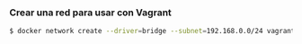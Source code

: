 ### Crear una red para usar con Vagrant
```bash
$ docker network create --driver=bridge --subnet=192.168.0.0/24 vagrant
```

